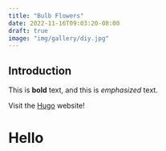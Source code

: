 ```yaml
---
title: "Bulb Flowers"
date: 2022-11-16T09:03:20-08:00
draft: true
image: "img/gallery/diy.jpg"
---
```

## Introduction

This is **bold** text, and this is *emphasized* text.

Visit the [Hugo](https://gohugo.io) website!

<h1>Hello</h1>